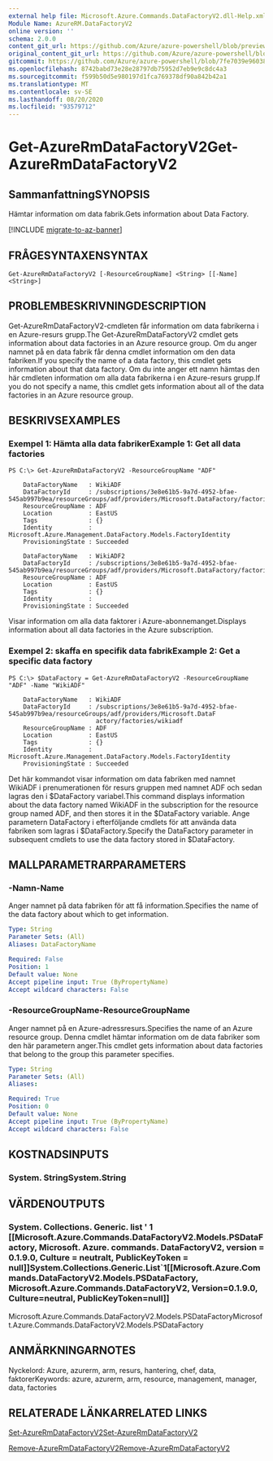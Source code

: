 ```yaml
---
external help file: Microsoft.Azure.Commands.DataFactoryV2.dll-Help.xml
Module Name: AzureRM.DataFactoryV2
online version: ''
schema: 2.0.0
content_git_url: https://github.com/Azure/azure-powershell/blob/preview/src/ResourceManager/DataFactories/Commands.DataFactoryV2/help/Get-AzureRmDataFactoryV2.md
original_content_git_url: https://github.com/Azure/azure-powershell/blob/preview/src/ResourceManager/DataFactories/Commands.DataFactoryV2/help/Get-AzureRmDataFactoryV2.md
gitcommit: https://github.com/Azure/azure-powershell/blob/7fe7039e96038b4a91513dfda26026ad8e0a352b
ms.openlocfilehash: 8742babd73e28e28797db75952d7eb9e9c8dc4a3
ms.sourcegitcommit: f599b50d5e980197d1fca769378df90a842b42a1
ms.translationtype: MT
ms.contentlocale: sv-SE
ms.lasthandoff: 08/20/2020
ms.locfileid: "93579712"
---
```

# <span data-ttu-id="5f3fc-101">Get-AzureRmDataFactoryV2</span><span class="sxs-lookup"><span data-stu-id="5f3fc-101">Get-AzureRmDataFactoryV2</span></span>

## <span data-ttu-id="5f3fc-102">Sammanfattning</span><span class="sxs-lookup"><span data-stu-id="5f3fc-102">SYNOPSIS</span></span>
<span data-ttu-id="5f3fc-103">Hämtar information om data fabrik.</span><span class="sxs-lookup"><span data-stu-id="5f3fc-103">Gets information about Data Factory.</span></span>

[!INCLUDE [migrate-to-az-banner](../../includes/migrate-to-az-banner.md)]

## <span data-ttu-id="5f3fc-104">FRÅGESYNTAXEN</span><span class="sxs-lookup"><span data-stu-id="5f3fc-104">SYNTAX</span></span>

```
Get-AzureRmDataFactoryV2 [-ResourceGroupName] <String> [[-Name] <String>]
```

## <span data-ttu-id="5f3fc-105">PROBLEMBESKRIVNING</span><span class="sxs-lookup"><span data-stu-id="5f3fc-105">DESCRIPTION</span></span>
<span data-ttu-id="5f3fc-106">Get-AzureRmDataFactoryV2-cmdleten får information om data fabrikerna i en Azure-resurs grupp.</span><span class="sxs-lookup"><span data-stu-id="5f3fc-106">The Get-AzureRmDataFactoryV2 cmdlet gets information about data factories in an Azure resource group.</span></span>
<span data-ttu-id="5f3fc-107">Om du anger namnet på en data fabrik får denna cmdlet information om den data fabriken.</span><span class="sxs-lookup"><span data-stu-id="5f3fc-107">If you specify the name of a data factory, this cmdlet gets information about that data factory.</span></span>
<span data-ttu-id="5f3fc-108">Om du inte anger ett namn hämtas den här cmdleten information om alla data fabrikerna i en Azure-resurs grupp.</span><span class="sxs-lookup"><span data-stu-id="5f3fc-108">If you do not specify a name, this cmdlet gets information about all of the data factories in an Azure resource group.</span></span>


## <span data-ttu-id="5f3fc-109">BESKRIVS</span><span class="sxs-lookup"><span data-stu-id="5f3fc-109">EXAMPLES</span></span>

### <span data-ttu-id="5f3fc-110">Exempel 1: Hämta alla data fabriker</span><span class="sxs-lookup"><span data-stu-id="5f3fc-110">Example 1: Get all data factories</span></span>
```
PS C:\> Get-AzureRmDataFactoryV2 -ResourceGroupName "ADF"

    DataFactoryName   : WikiADF
    DataFactoryId     : /subscriptions/3e8e61b5-9a7d-4952-bfae-545ab997b9ea/resourceGroups/adf/providers/Microsoft.DataFactory/factories/wikiadf
    ResourceGroupName : ADF
    Location          : EastUS
    Tags              : {}
    Identity          : Microsoft.Azure.Management.DataFactory.Models.FactoryIdentity
    ProvisioningState : Succeeded

    DataFactoryName   : WikiADF2
    DataFactoryId     : /subscriptions/3e8e61b5-9a7d-4952-bfae-545ab997b9ea/resourceGroups/adf/providers/Microsoft.DataFactory/factories/wikiadf2
    ResourceGroupName : ADF
    Location          : EastUS
    Tags              : {}
    Identity          :
    ProvisioningState : Succeeded

```

<span data-ttu-id="5f3fc-111">Visar information om alla data faktorer i Azure-abonnemanget.</span><span class="sxs-lookup"><span data-stu-id="5f3fc-111">Displays information about all data factories in the Azure subscription.</span></span>

### <span data-ttu-id="5f3fc-112">Exempel 2: skaffa en specifik data fabrik</span><span class="sxs-lookup"><span data-stu-id="5f3fc-112">Example 2: Get a specific data factory</span></span>
```
PS C:\> $DataFactory = Get-AzureRmDataFactoryV2 -ResourceGroupName "ADF" -Name "WikiADF"

    DataFactoryName   : WikiADF
    DataFactoryId     : /subscriptions/3e8e61b5-9a7d-4952-bfae-545ab997b9ea/resourceGroups/adf/providers/Microsoft.DataF
                        actory/factories/wikiadf
    ResourceGroupName : ADF
    Location          : EastUS
    Tags              : {}
    Identity          : Microsoft.Azure.Management.DataFactory.Models.FactoryIdentity
    ProvisioningState : Succeeded

```

<span data-ttu-id="5f3fc-113">Det här kommandot visar information om data fabriken med namnet WikiADF i prenumerationen för resurs gruppen med namnet ADF och sedan lagras den i $DataFactory variabel.</span><span class="sxs-lookup"><span data-stu-id="5f3fc-113">This command displays information about the data factory named WikiADF in the subscription for the resource group named ADF, and then stores it in the $DataFactory variable.</span></span>
<span data-ttu-id="5f3fc-114">Ange parametern DataFactory i efterföljande cmdlets för att använda data fabriken som lagras i $DataFactory.</span><span class="sxs-lookup"><span data-stu-id="5f3fc-114">Specify the DataFactory parameter in subsequent cmdlets to use the data factory stored in $DataFactory.</span></span>

## <span data-ttu-id="5f3fc-115">MALLPARAMETRAR</span><span class="sxs-lookup"><span data-stu-id="5f3fc-115">PARAMETERS</span></span>

### <span data-ttu-id="5f3fc-116">-Namn</span><span class="sxs-lookup"><span data-stu-id="5f3fc-116">-Name</span></span>
<span data-ttu-id="5f3fc-117">Anger namnet på data fabriken för att få information.</span><span class="sxs-lookup"><span data-stu-id="5f3fc-117">Specifies the name of the data factory about which to get information.</span></span>

```yaml
Type: String
Parameter Sets: (All)
Aliases: DataFactoryName

Required: False
Position: 1
Default value: None
Accept pipeline input: True (ByPropertyName)
Accept wildcard characters: False
```

### <span data-ttu-id="5f3fc-118">-ResourceGroupName</span><span class="sxs-lookup"><span data-stu-id="5f3fc-118">-ResourceGroupName</span></span>
<span data-ttu-id="5f3fc-119">Anger namnet på en Azure-adressresurs.</span><span class="sxs-lookup"><span data-stu-id="5f3fc-119">Specifies the name of an Azure resource group.</span></span>
<span data-ttu-id="5f3fc-120">Denna cmdlet hämtar information om de data fabriker som den här parametern anger.</span><span class="sxs-lookup"><span data-stu-id="5f3fc-120">This cmdlet gets information about data factories that belong to the group this parameter specifies.</span></span>

```yaml
Type: String
Parameter Sets: (All)
Aliases: 

Required: True
Position: 0
Default value: None
Accept pipeline input: True (ByPropertyName)
Accept wildcard characters: False
```

## <span data-ttu-id="5f3fc-121">KOSTNADS</span><span class="sxs-lookup"><span data-stu-id="5f3fc-121">INPUTS</span></span>

### <span data-ttu-id="5f3fc-122">System. String</span><span class="sxs-lookup"><span data-stu-id="5f3fc-122">System.String</span></span>


## <span data-ttu-id="5f3fc-123">VÄRDEN</span><span class="sxs-lookup"><span data-stu-id="5f3fc-123">OUTPUTS</span></span>

### <span data-ttu-id="5f3fc-124">System. Collections. Generic. list ' 1 [[Microsoft.Azure.Commands.DataFactoryV2.Models.PSDataFactory, Microsoft. Azure. commands. DataFactoryV2, version = 0.1.9.0, Culture = neutralt, PublicKeyToken = null]]</span><span class="sxs-lookup"><span data-stu-id="5f3fc-124">System.Collections.Generic.List\`1[[Microsoft.Azure.Commands.DataFactoryV2.Models.PSDataFactory, Microsoft.Azure.Commands.DataFactoryV2, Version=0.1.9.0, Culture=neutral, PublicKeyToken=null]]</span></span>
<span data-ttu-id="5f3fc-125">Microsoft.Azure.Commands.DataFactoryV2.Models.PSDataFactory</span><span class="sxs-lookup"><span data-stu-id="5f3fc-125">Microsoft.Azure.Commands.DataFactoryV2.Models.PSDataFactory</span></span>


## <span data-ttu-id="5f3fc-126">ANMÄRKNINGAR</span><span class="sxs-lookup"><span data-stu-id="5f3fc-126">NOTES</span></span>
<span data-ttu-id="5f3fc-127">Nyckelord: Azure, azurerm, arm, resurs, hantering, chef, data, faktorer</span><span class="sxs-lookup"><span data-stu-id="5f3fc-127">Keywords: azure, azurerm, arm, resource, management, manager, data, factories</span></span>

## <span data-ttu-id="5f3fc-128">RELATERADE LÄNKAR</span><span class="sxs-lookup"><span data-stu-id="5f3fc-128">RELATED LINKS</span></span>
[<span data-ttu-id="5f3fc-129">Set-AzureRmDataFactoryV2</span><span class="sxs-lookup"><span data-stu-id="5f3fc-129">Set-AzureRmDataFactoryV2</span></span>]()

[<span data-ttu-id="5f3fc-130">Remove-AzureRmDataFactoryV2</span><span class="sxs-lookup"><span data-stu-id="5f3fc-130">Remove-AzureRmDataFactoryV2</span></span>]()

